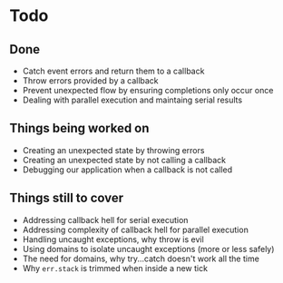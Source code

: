 # Todo

## Done

- Catch event errors and return them to a callback
- Throw errors provided by a callback
- Prevent unexpected flow by ensuring completions only occur once
- Dealing with parallel execution and maintaing serial results


## Things being worked on

- Creating an unexpected state by throwing errors
- Creating an unexpected state by not calling a callback
- Debugging our application when a callback is not called


## Things still to cover

- Addressing callback hell for serial execution
- Addressing complexity of callback hell for parallel execution
- Handling uncaught exceptions, why throw is evil
- Using domains to isolate uncaught exceptions (more or less safely)
- The need for domains, why try...catch doesn't work all the time
- Why `err.stack` is trimmed when inside a new tick
